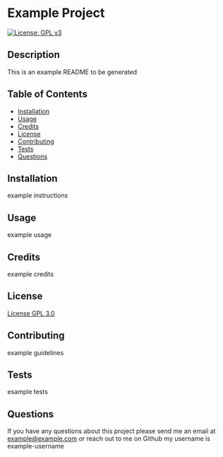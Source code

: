 # Example Project

  [![License: GPL v3](https://img.shields.io/badge/License-GPLv3-blue.svg)](https://www.gnu.org/licenses/gpl-3.0)

  ## Description
  This is an example README to be generated

  ## Table of Contents
  - [Installation](#installation)
  - [Usage](#usage)
  - [Credits](#credits)
  - [License](#license)
  - [Contributing](#contributing)
  - [Tests](#tests)
  - [Questions](#questions)

  ## Installation 
  example instructions

  ## Usage 
  example usage

  ## Credits 
  example credits

  ## License 
  [License GPL 3.0](https://www.gnu.org/licenses/gpl-3.0)

  ## Contributing
  example guidelines

  ## Tests
  esample tests

  ## Questions
  If you have any questions about this project please send me an email at example@example.com or reach out to me on Github my username is example-username
